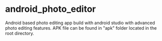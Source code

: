 # android_photo_editor
Android based photo editing app build with android studio with advanced photo editing features.
APK file can be found in "apk" folder located in the root directory.
